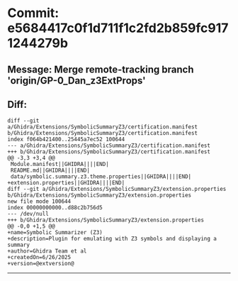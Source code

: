 # Commit: e5684417c0f1d711f1c2fd2b859fc9171244279b
## Message: Merge remote-tracking branch 'origin/GP-0_Dan_z3ExtProps'
## Diff:
```
diff --git a/Ghidra/Extensions/SymbolicSummaryZ3/certification.manifest b/Ghidra/Extensions/SymbolicSummaryZ3/certification.manifest
index f064b421400..25445a7ec52 100644
--- a/Ghidra/Extensions/SymbolicSummaryZ3/certification.manifest
+++ b/Ghidra/Extensions/SymbolicSummaryZ3/certification.manifest
@@ -3,3 +3,4 @@
 Module.manifest||GHIDRA||||END|
 README.md||GHIDRA||||END|
 data/symbolic.summary.z3.theme.properties||GHIDRA||||END|
+extension.properties||GHIDRA||||END|
diff --git a/Ghidra/Extensions/SymbolicSummaryZ3/extension.properties b/Ghidra/Extensions/SymbolicSummaryZ3/extension.properties
new file mode 100644
index 00000000000..d88c2b756d5
--- /dev/null
+++ b/Ghidra/Extensions/SymbolicSummaryZ3/extension.properties
@@ -0,0 +1,5 @@
+name=Symbolic Summarizer (Z3)
+description=Plugin for emulating with Z3 symbols and displaying a summary
+author=Ghidra Team et al
+createdOn=6/26/2025
+version=@extversion@
```
-----------------------------------
